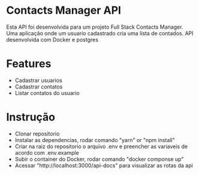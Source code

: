 # Contacts Manager API

Esta API foi desenvolvida para um projeto Full Stack Contacts Manager. Uma aplicação onde um usuario cadastrado cria uma lista de contados. API desenvolvida com Docker e postgres

# Features

- Cadastrar usuarios
- Cadastrar contatos
- Listar contatos do usuario

# Instrução

- Clonar repositorio
- Instalar as dependencias, rodar comando "yarn" or "npm install"
- Criar na raiz do repositorio o arquivo .env e preencher as variaveis de acordo com .env.example
- Subir o container do Docker, rodar comando "docker componse up"
- Acessar "http://localhost:3000/api-docs" para visualizar as rotas da api

